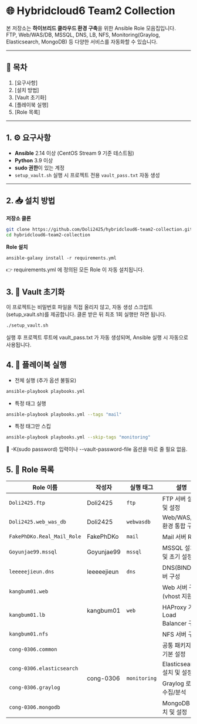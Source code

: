 # 🌐 Hybridcloud6 Team2 Collection

본 저장소는 **하이브리드 클라우드 환경 구축**을 위한 Ansible Role 모음집입니다.  
FTP, Web/WAS/DB, MSSQL, DNS, LB, NFS, Monitoring(Graylog, Elasticsearch, MongoDB) 등 다양한 서비스를 자동화할 수 있습니다.

---

## 📑 목차

1. [요구사항]
2. [설치 방법]
3. [Vault 초기화]
4. [플레이북 실행]
5. [Role 목록]

---

## 1. ⚙ 요구사항

* **Ansible** 2.14 이상 (CentOS Stream 9 기준 테스트됨)
* **Python** 3.9 이상
* **sudo 권한**이 있는 계정
* `setup_vault.sh` 실행 시 프로젝트 전용 `vault_pass.txt` 자동 생성

---

## 2. 📥 설치 방법

**저장소 클론**

   ```bash
   git clone https://github.com/Doli2425/hybridcloud6-team2-collection.git
   cd hybridcloud6-team2-collection
   ```
**Role 설치**
   ```bahs
   ansible-galaxy install -r requirements.yml
   ```
👉 requirements.yml 에 정의된 모든 Role 이 자동 설치됩니다.

## 3. 🔑 Vault 초기화
   이 프로젝트는 비밀번호 파일을 직접 올리지 않고, 자동 생성 스크립트(setup_vault.sh)를 제공합니다.
   클론 받은 뒤 최초 1회 실행만 하면 됩니다.
   ```bash
   ./setup_vault.sh
   ```
실행 후 프로젝트 루트에 vault_pass.txt 가 자동 생성되며, Ansible 실행 시 자동으로 사용됩니다.

## 4. 🚀 플레이북 실행

* 전체 실행 (추가 옵션 불필요)
```bash
ansible-playbook playbooks.yml
```

* 특정 태그 실행
```bash
ansible-playbook playbooks.yml --tags "mail"
```

* 특정 태그만 스킵
```bash
ansible-playbook playbooks.yml --skip-tags "monitoring"
```
📌 -K(sudo password) 입력이나 --vault-password-file 옵션을 따로 줄 필요 없음.

## 5. 📂 Role 목록

<table>
  <thead>
    <tr>
      <th>Role 이름</th>
      <th>작성자</th>
      <th>실행 태그</th>
      <th>설명</th>
    </tr>
  </thead>
  <tbody>
    <tr>
      <td><code>Doli2425.ftp</code></td>
      <td>Doli2425</td>
      <td><code>ftp</code></td>
      <td>FTP 서버 설치 및 설정</td>
    </tr>
    <tr>
      <td><code>Doli2425.web_was_db</code></td>
      <td>Doli2425</td>
      <td><code>webwasdb</code></td>
      <td>
        Web/WAS/DB 환경 통합 구축
      </td>
    </tr>
    <tr>
      <td><code>FakePhDKo.Real_Mail_Role</code></td>
      <td>FakePhDKo</td>
      <td><code>mail</code></td>
      <td>
        Mail 서버 Role
      </td>
    </tr>
    <tr>
      <td><code>Goyunjae99.mssql</code></td>
      <td>Goyunjae99</td>
      <td><code>mssql</code></td>
      <td>MSSQL 설치 및 초기 설정</td>
    </tr>
    <tr>
      <td><code>leeeeejieun.dns</code></td>
      <td>leeeeejieun</td>
      <td><code>dns</code></td>
      <td>DNS(BIND) 서버 구성</td>
    </tr>
    <tr>
      <td><code>kangbum01.web</code></td>
      <td rowspan="3">kangbum01</td>
      <td rowspan="3"><code>web</code></td>
      <td>Web 서버 구성 (vhost 지원)</td>
    </tr>
    <tr>
      <td><code>kangbum01.lb</code></td>
      <td>HAProxy 기반 Load Balancer 구성</td>
    </tr>
    <tr>
      <td><code>kangbum01.nfs</code></td>
      <td>NFS 서버 구성</td>
    </tr>
    <tr>
      <td><code>cong-0306.common</code></td>
      <td rowspan="4">cong-0306</td>
      <td rowspan="4"><code>monitoring</code></td>
      <td>공통 패키지 및 기본 설정</td>
    </tr>
    <tr>
      <td><code>cong-0306.elasticsearch</code></td>
      <td>Elasticsearch 설치 및 설정</td>
    </tr>
    <tr>
      <td><code>cong-0306.graylog</code></td>
      <td>Graylog 로그 수집/분석</td>
    </tr>
    <tr>
      <td><code>cong-0306.mongodb</code></td>
      <td>MongoDB 설치 및 설정</td>
    </tr>
  </tbody>
</table>

